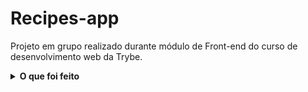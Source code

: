  # Recipes-app
 
Projeto em grupo realizado durante módulo de Front-end do curso de desenvolvimento web da Trybe.

<details>
  <summary><strong>O que foi feito</strong></summary></br>
  
Foi desenvolvido um app de receitas, utilizando o que há de mais moderno dentro do ecossistema React: Hooks e Context API!

Nele será possível: ver, buscar, filtrar, favoritar e acompanhar o progresso de preparação de receitas de comidas e bebidas!

**A base de dados são 2 APIs distintas, uma para comidas e outra para bebidas.

<p align="center">
  <a href="#rocket-tecnologias">Tecnologias</a>&nbsp;&nbsp;&nbsp;|&nbsp;&nbsp;&nbsp;
  <a href="#information_source-como-usar">Como usar</a>&nbsp;&nbsp;&nbsp;|&nbsp;&nbsp;&nbsp;
</p>

## :rocket: <summary><strong>Tecnologias</strong></summary></br>
Esse projeto foi desenvolvido usando as seguintes tecnologias:

-  [React.js](https://reactjs.org/)
-  [React Testing Library](https://testing-library.com/docs/react-testing-library/intro/)
-  [Figma](https://figma.com/)
-  [VS Code](https://code.visualstudio.com/)


<summary><strong>Como usar</strong></summary></br>
## :information_source: Como usar

Para clonar e rodar a aplicação, você precisará do [Git](https://git-scm.com), [VS Code](https://code.visualstudio.com/), [Node.js](https://nodejs.org/) and [NPM](https://www.npmjs.com/) . Da linha de comando:

```bash
# Clone o repositório
$ git clone https://github.com/CamilaPaiz/Recipes-app

# Instale as dependências
$ npm install

# Rode o app
$ npm start

```

<br/><br/>


<summary><strong>Devs Responsáveis</strong></summary></br>
<p>Projeto desenvolvido por:</p>
<ul>
  <li><a href="https://github.com/CamilaPaiz"/>Camila Paiz</a></li>
  <li><a href="https://github.com/Ignacio-fabianamaria"/>Fabiana Ignacio</a></li>
  <li><a href="https://github.com/LucasGFT"/>Lucas Gomes</a></li>
  <li><a href="https://github.com/CarlosCostaJr"/>Carlos Costa</a></li>
</ul>

<br/><br/>

